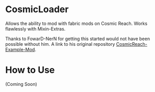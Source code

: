 # CosmicLoader

Allows the ability to mod with fabric mods on Cosmic Reach. Works flawlessly with Mixin-Extras.

Thanks to FowarD-NerN for getting this started would not have been possible without him. A link to his 
original repository [CosmicReach-Example-Mod](https://github.com/ForwarD-NerN/CosmicReach-Example-Mod).

# How to Use

(Coming Soon)
